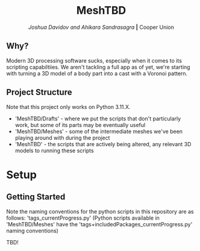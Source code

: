 <div align="center">

# MeshTBD

_Joshua Davidov and Ahikara Sandrasagra_ **|** Cooper Union

</div>

## Why?

Modern 3D processing software sucks, especially when it comes to its scripting capabiltiies. We aren't tackling a full app as of yet, we're starting with turning a 3D model of a body part into a cast with a Voronoi pattern. <br>

## Project Structure

Note that this project only works on Python 3.11.X.

- 'MeshTBD/Drafts' - where we put the scripts that don't particularly work, but some of its parts may be eventually useful
- 'MeshTBD/Meshes' - some of the intermediate meshes we've been playing around with during the project
- 'MeshTBD' - the scripts that are actively being altered, any relevant 3D models to running these scripts <br>

# Setup

## Getting Started

Note the naming conventions for the python scripts in this repository are as follows:
'tags_currentProgress.py' (Python scripts available in 'MeshTBD/Meshes' have the 'tags+includedPackages_currentProgress.py' naming conventions)

TBD!
